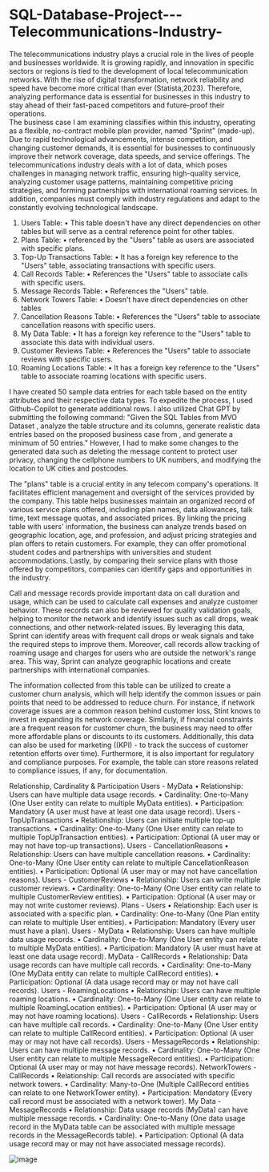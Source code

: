 # SQL-Database-Project---Telecommunications-Industry-

The telecommunications industry plays a crucial role in the lives of people and businesses worldwide. It is growing rapidly, and innovation in specific sectors or regions is tied to the development of local telecommunication networks. With the rise of digital transformation, network reliability and speed have become more critical than ever (Statista,2023). Therefore, analyzing performance data is essential for businesses in this industry to stay ahead of their fast-paced competitors and future-proof their operations.  
The business case I am examining classifies within this industry, operating as a flexible, no-contract mobile plan provider, named "Sprint" (made-up). Due to rapid technological advancements, intense competition, and changing customer demands, it is essential for businesses to continuously improve their network coverage, data speeds, and service offerings. The telecommunications industry deals with a lot of data, which poses challenges in managing network traffic, ensuring high-quality service, analyzing customer usage patterns, maintaining competitive pricing strategies, and forming partnerships with international roaming services. In addition, companies must comply with industry regulations and adapt to the constantly evolving technological landscape.  

1.	Users Table:
•	This table doesn't have any direct dependencies on other tables but will serve as a central reference point for other tables.
2.	Plans Table:
•	referenced by the "Users" table as users are associated with specific plans.
3.	Top-Up Transactions Table:
•	It has a foreign key reference to the "Users" table, associating transactions with specific users.
4.	Call Records Table:
•	References the "Users" table to associate calls with specific users.
5.	Message Records Table:
•	References the "Users" table.
6.	Network Towers Table:
•	Doesn't have direct dependencies on other tables
7.	Cancellation Reasons Table:
•	References the "Users" table to associate cancellation reasons with specific users.
8.	My Data Table:
•	It has a foreign key reference to the "Users" table to associate this data with individual users.
9.	Customer Reviews Table:
•	References the "Users" table to associate reviews with specific users.
10.	Roaming Locations Table:
•	It has a foreign key reference to the "Users" table to associate roaming locations with specific users.

I have created 50 sample data entries for each table based on the entity attributes and their respective data types. To expedite the process, I used Github-Copilot to generate additional rows. I also utilized Chat GPT by submitting the following command: "Given the SQL Tables from MVO Dataset <insert SQL code>, analyze the table structure and its columns, generate realistic data entries based on the proposed business case from <description of case study>, and generate a minimum of 50 entries." However, I had to make some changes to the generated data such as deleting the message content to protect user privacy, changing the cellphone numbers to UK numbers, and modifying the location to UK cities and postcodes.

The "plans" table is a crucial entity in any telecom company's operations. It facilitates efficient management and oversight of the services provided by the company. This table helps businesses maintain an organized record of various service plans offered, including plan names, data allowances, talk time, text message quotas, and associated prices. By linking the pricing table with users' information, the business can analyze trends based on geographic location, age, and profession, and adjust pricing strategies and plan offers to retain customers. For example, they can offer promotional student codes and partnerships with universities and student accommodations. Lastly, by comparing their service plans with those offered by competitors, companies can identify gaps and opportunities in the industry.

Call and message records provide important data on call duration and usage, which can be used to calculate call expenses and analyze customer behavior. These records can also be reviewed for quality validation goals, helping to monitor the network and identify issues such as call drops, weak connections, and other network-related issues. By leveraging this data, Sprint can identify areas with frequent call drops or weak signals and take the required steps to improve them. Moreover, call records allow tracking of roaming usage and charges for users who are outside the network's range area. This way, Sprint can analyze geographic locations and create partnerships with international companies.

The information collected from this table can be utilized to create a customer churn analysis, which will help identify the common issues or pain points that need to be addressed to reduce churn. For instance, if network coverage issues are a common reason behind customer loss, Stint knows to invest in expanding its network coverage. Similarly, if financial constraints are a frequent reason for customer churn, the business may need to offer more affordable plans or discounts to its customers. Additionally, this data can also be used for marketing ((KPI) - to track the success of customer retention efforts over time). Furthermore, it is also important for regulatory and compliance purposes. For example, the table can store reasons related to compliance issues, if any, for documentation.

Relationship, Cardinality & Participation
Users - MyData
•	Relationship: Users can have multiple data usage records.
•	Cardinality: One-to-Many (One User entity can relate to multiple MyData entities).
•	Participation: Mandatory (A user must have at least one data usage record).
Users - TopUpTransactions
•	Relationship: Users can initiate multiple top-up transactions.
•	Cardinality: One-to-Many (One User entity can relate to multiple TopUpTransaction entities).
•	Participation: Optional (A user may or may not have top-up transactions).
Users - CancellationReasons
•	Relationship: Users can have multiple cancellation reasons.
•	Cardinality: One-to-Many (One User entity can relate to multiple CancellationReason entities).
•	Participation: Optional (A user may or may not have cancellation reasons).
Users - CustomerReviews
•	Relationship: Users can write multiple customer reviews.
•	Cardinality: One-to-Many (One User entity can relate to multiple CustomerReview entities).
•	Participation: Optional (A user may or may not write customer reviews).
Plans - Users
•	Relationship: Each user is associated with a specific plan.
•	Cardinality: One-to-Many (One Plan entity can relate to multiple User entities).
•	Participation: Mandatory (Every user must have a plan).
Users - MyData
•	Relationship: Users can have multiple data usage records.
•	Cardinality: One-to-Many (One User entity can relate to multiple MyData entities).
•	Participation: Mandatory (A user must have at least one data usage record).
MyData - CallRecords
•	Relationship: Data usage records can have multiple call records.
•	Cardinality: One-to-Many (One MyData entity can relate to multiple CallRecord entities).
•	Participation: Optional (A data usage record may or may not have call records).
Users - RoamingLocations
•	Relationship: Users can have multiple roaming locations.
•	Cardinality: One-to-Many (One User entity can relate to multiple RoamingLocation entities).
•	Participation: Optional (A user may or may not have roaming locations).
Users - CallRecords
•	Relationship: Users can have multiple call records.
•	Cardinality: One-to-Many (One User entity can relate to multiple CallRecord entities).
•	Participation: Optional (A user may or may not have call records). 
Users - MessageRecords
•	Relationship: Users can have multiple message records.
•	Cardinality: One-to-Many (One User entity can relate to multiple MessageRecord entities).
•	Participation: Optional (A user may or may not have message records).
NetworkTowers - CallRecords
•	Relationship: Call records are associated with specific network towers.
•	Cardinality: Many-to-One (Multiple CallRecord entities can relate to one NetworkTower entity).
•	Participation: Mandatory (Every call record must be associated with a network tower). 
My Data - MessageRecords
•	Relationship: Data usage records (MyData) can have multiple message records.
•	Cardinality: One-to-Many (One data usage record in the MyData table can be associated with multiple message records in the MessageRecords table).
•	Participation: Optional (A data usage record may or may not have associated message records).
 
 ![image](https://github.com/AKimie7/SQL-Database-Project---Telecommunications-Industry-/assets/145045818/f04b8e55-ad3f-4fd2-aec9-695ffe910fef)


